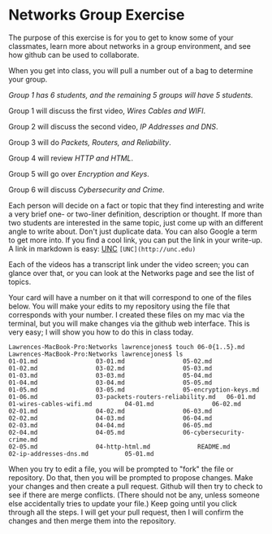 # Networks Group Exercise

The purpose of this exercise is for you to get to know some of your classmates,
learn more about networks in a group environment, and see how github can be used to
collaborate.

When you get into class, you will pull a number out of a bag to determine your group.

*Group 1 has 6 students, and the remaining 5 groups will have 5 students.*

Group 1 will discuss the first video, *Wires Cables and WIFI*.

Group 2 will discuss the second video, *IP Addresses and DNS*.

Group 3 will do *Packets, Routers, and Reliability*.

Group 4 will review *HTTP and HTML*.

Group 5 will go over *Encryption and Keys*.

Group 6 will discuss *Cybersecurity and Crime*.

Each person will decide on a fact or topic that they find interesting and write a
very brief one- or two-liner definition, description or thought. If more
than two students are interested in the same topic, just come up with an different
angle to write about. Don't just duplicate data. You can also Google a term to get more into. If you find a cool link, you can put the link in your write-up. A link in markdown is easy:  [UNC](http://unc.edu) ```[UNC](http://unc.edu)```

Each of the videos has a transcript link under the video screen; you can glance over that, or you can look at the Networks page and see the list of topics.

Your card will have a number on it that will correspond to one of the files below. You will make your edits to my repository using the file that corresponds with your number.
I created these files on my mac via the terminal, but you will make changes via the github web interface. This is very easy; I will show you how to do this in class today.


```
Lawrences-MacBook-Pro:Networks lawrencejones$ touch 06-0{1..5}.md
Lawrences-MacBook-Pro:Networks lawrencejones$ ls
01-01.md				03-01.md				05-02.md
01-02.md				03-02.md				05-03.md
01-03.md				03-03.md				05-04.md
01-04.md				03-04.md				05-05.md
01-05.md				03-05.md				05-encryption-keys.md
01-06.md				03-packets-routers-reliability.md	06-01.md
01-wires-cables-wifi.md			04-01.md				06-02.md
02-01.md				04-02.md				06-03.md
02-02.md				04-03.md				06-04.md
02-03.md				04-04.md				06-05.md
02-04.md				04-05.md				06-cybersecurity-crime.md
02-05.md				04-http-html.md				README.md
02-ip-addresses-dns.md			05-01.md
```
When you try to edit a file, you will be prompted to "fork" the file or repository. Do that, then you will be prompted to propose changes. Make your changes and then create a pull request. Github will then try to check to see if there are merge conflicts. (There should not be any, unless someone else accidentally tries to update your file.) Keep going until you click through all the steps. I will get your pull request, then I will confirm the changes and then merge them into the repository.
